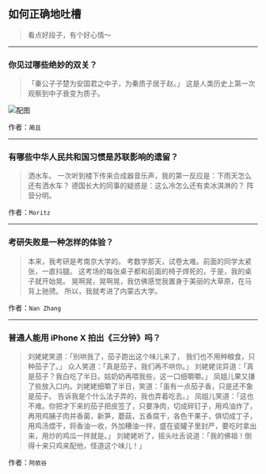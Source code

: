 ## 如何正确地吐槽

> 看点好段子，有个好心情～


 
---

### 你见过哪些绝妙的双关？

> 「秦公子子楚为安国君之中子，为秦质子居于赵。」
> 这是人类历史上第一次观察到中子衰变为质子。



![配图](http://pic3.zhimg.com/70/v2-f53da2381dc985d63c99e8b7fd018622_b.jpg)


作者：`蔺且`

---

### 有哪些中华人民共和国习惯是苏联影响的遗留？

> 洒水车。
> 一次听到楼下传来合成器音乐声，我的第一反应是：下雨天怎么还有洒水车？
> 德国长大的同事的疑惑是：这么冷怎么还有卖冰淇淋的？
> 阵营分明。


作者：`Moritz`

---

### 考研失败是一种怎样的体验？

> 本来，我考研是考南京大学的。
> 考数学那天，试卷太难。前面的同学太紧张，一直抖腿。
> 这考场的每张桌子都和前面的椅子焊死的，于是，我的桌子就开始晃。
> 晃啊晃，晃啊晃，我仿佛感觉我置身于美丽的大草原，在马背上驰骋。
> 所以，我就考进了内蒙古大学。


作者：`Nan Zhang`

---

### 普通人能用 iPhone X 拍出《三分钟》吗？

> 刘姥姥笑道：「别哄我了，茄子跑出这个味儿来了， 我们也不用种粮食，只种茄子了。」
> 众人笑道：「真是茄子，我们再不哄你。」
> 刘姥姥诧异道：「真是茄子？我白吃了半日。姑奶奶再喂我些，这一口细嚼嚼。」
> 凤姐儿果又搛了些放入口内。刘姥姥细嚼了半日，笑道：「虽有一点茄子香，只是还不象是茄子。 告诉我是个什么法子弄的，我也弄着吃去。」
> 凤姐儿笑道：「这也不难。你把才下来的茄子把皮签了，只要净肉，切成碎钉子，用鸡油炸了，再用鸡脯子肉并香菌，新笋，蘑菇，五香腐干，各色干果子，俱切成丁子，用鸡汤煨干，将香油一收，外加糟油一拌，盛在瓷罐子里封严，要吃时拿出来，用炒的鸡瓜一拌就是。」
> 刘姥姥听了，摇头吐舌说道：「我的佛祖！倒得十来只鸡来配他，怪道这个味儿！」


作者：`阿依谷`